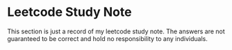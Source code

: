 # Leetcode Study Note
This section is just a record of my leetcode study note. The answers are not guaranteed to be correct and hold no responsibility to any individuals.








